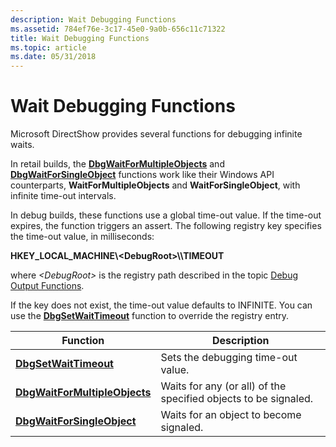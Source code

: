 ```yaml
---
description: Wait Debugging Functions
ms.assetid: 784ef76e-3c17-45e0-9a0b-656c11c71322
title: Wait Debugging Functions
ms.topic: article
ms.date: 05/31/2018
---
```


# Wait Debugging Functions

Microsoft DirectShow provides several functions for debugging infinite waits.

In retail builds, the [**DbgWaitForMultipleObjects**](dbgwaitformultipleobjects.md) and [**DbgWaitForSingleObject**](dbgwaitforsingleobject.md) functions work like their Windows API counterparts, **WaitForMultipleObjects** and **WaitForSingleObject**, with infinite time-out intervals.

In debug builds, these functions use a global time-out value. If the time-out expires, the function triggers an assert. The following registry key specifies the time-out value, in milliseconds:

**HKEY\_LOCAL\_MACHINE\\&lt;DebugRoot&gt;\\<Module Name>\\TIMEOUT**

where *&lt;DebugRoot&gt;* is the registry path described in the topic [Debug Output Functions](debug-output-functions.md).

If the key does not exist, the time-out value defaults to INFINITE. You can use the [**DbgSetWaitTimeout**](dbgsetwaittimeout.md) function to override the registry entry.



| Function                                                       | Description                                                     |
|----------------------------------------------------------------|-----------------------------------------------------------------|
| [**DbgSetWaitTimeout**](dbgsetwaittimeout.md)                 | Sets the debugging time-out value.                              |
| [**DbgWaitForMultipleObjects**](dbgwaitformultipleobjects.md) | Waits for any (or all) of the specified objects to be signaled. |
| [**DbgWaitForSingleObject**](dbgwaitforsingleobject.md)       | Waits for an object to become signaled.                         |



 

 

 



